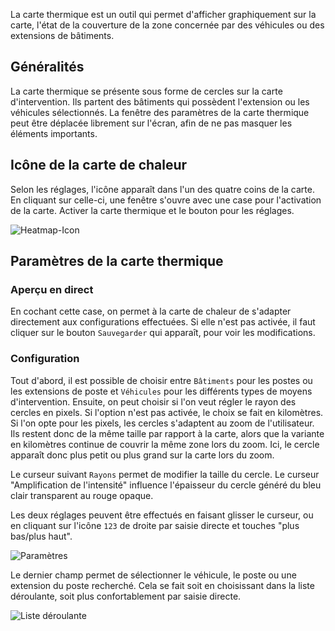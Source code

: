La carte thermique est un outil qui permet d'afficher graphiquement sur la carte, l'état de la couverture de la zone concernée par des véhicules ou des extensions de bâtiments.

## Généralités

La carte thermique se présente sous forme de cercles sur la carte d'intervention.
Ils partent des bâtiments qui possèdent l'extension ou les véhicules sélectionnés.
La fenêtre des paramètres de la carte thermique peut être déplacée librement sur l'écran,
afin de ne pas masquer les éléments importants.

## Icône de la carte de chaleur

Selon les réglages, l'icône apparaît dans l'un des quatre coins de la carte.
En cliquant sur celle-ci, une fenêtre s'ouvre avec une case pour l'activation de la carte.
Activer la carte thermique et le bouton pour les réglages.

![Heatmap-Icon](assets/fr_FR/heatmapicon.png)

## Paramètres de la carte thermique

### Aperçu en direct

En cochant cette case, on permet à la carte de chaleur de s'adapter directement aux configurations effectuées.
Si elle n'est pas activée, il faut cliquer sur le bouton `Sauvegarder` qui apparaît, pour voir les modifications.

### Configuration

Tout d'abord, il est possible de choisir entre `Bâtiments` pour les postes ou les extensions de poste et `Véhicules` pour les différents types de moyens d'intervention.
Ensuite, on peut choisir si l'on veut régler le rayon des cercles en pixels.
Si l'option n'est pas activée, le choix se fait en kilomètres.
Si l'on opte pour les pixels, les cercles s'adaptent au zoom de l'utilisateur.
Ils restent donc de la même taille par rapport à la carte,
alors que la variante en kilomètres continue de couvrir la même zone lors du zoom.
Ici, le cercle apparaît donc plus petit ou plus grand sur la carte lors du zoom.

Le curseur suivant `Rayons` permet de modifier la taille du cercle.
Le curseur "Amplification de l'intensité" influence l'épaisseur du cercle généré du bleu clair transparent au rouge opaque.

Les deux réglages peuvent être effectués en faisant glisser le curseur,
ou en cliquant sur l'icône `123` de droite par saisie directe et touches "plus bas/plus haut".

![Paramètres](assets/fr_FR/heatmapeinstellungen.png)

Le dernier champ permet de sélectionner le véhicule, le poste ou une extension du poste recherché.
Cela se fait soit en choisissant dans la liste déroulante, soit plus confortablement par saisie directe.

![Liste déroulante](assets/fr_FR/heatmapliste.png)
